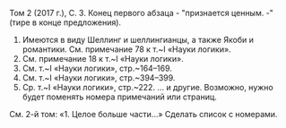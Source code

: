 Том 2 (2017 г.), С. 3. Конец первого абзаца - "признается ценным. -" (тире в конце предложения).

1) Имеются в виду Шеллинг и шеллингианцы, а также Якоби и романтики. См. примечание 78 к т.~I «Науки логики».
2) См. примечание 18 к т.~I «Науки логики».
3) См. т.~I «Науки логики», стр.~164–169.
4) См. т.~I «Науки логики», стр.~394–399.
5) Ср. т.~I «Науки логики», стр.~222.
... и другие.
Возможно, нужно будет поменять номера примечаний или страниц.


См. 2-й том: «1. Целое больше части...» Сделать список с номерами.

